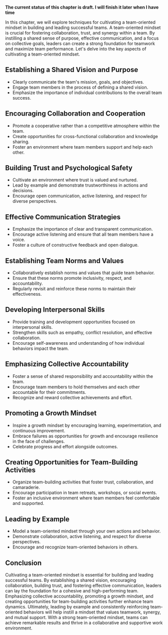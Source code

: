 **The current status of this chapter is draft. I will finish it later when I have time**

In this chapter, we will explore techniques for cultivating a team-oriented mindset in building and leading successful teams. A team-oriented mindset is crucial for fostering collaboration, trust, and synergy within a team. By instilling a shared sense of purpose, effective communication, and a focus on collective goals, leaders can create a strong foundation for teamwork and maximize team performance. Let's delve into the key aspects of cultivating a team-oriented mindset.

Establishing a Shared Vision and Purpose
----------------------------------------

* Clearly communicate the team's mission, goals, and objectives.
* Engage team members in the process of defining a shared vision.
* Emphasize the importance of individual contributions to the overall team success.

Encouraging Collaboration and Cooperation
-----------------------------------------

* Promote a cooperative rather than a competitive atmosphere within the team.
* Create opportunities for cross-functional collaboration and knowledge sharing.
* Foster an environment where team members support and help each other.

Building Trust and Psychological Safety
---------------------------------------

* Cultivate an environment where trust is valued and nurtured.
* Lead by example and demonstrate trustworthiness in actions and decisions.
* Encourage open communication, active listening, and respect for diverse perspectives.

Effective Communication Strategies
----------------------------------

* Emphasize the importance of clear and transparent communication.
* Encourage active listening and ensure that all team members have a voice.
* Foster a culture of constructive feedback and open dialogue.

Establishing Team Norms and Values
----------------------------------

* Collaboratively establish norms and values that guide team behavior.
* Ensure that these norms promote inclusivity, respect, and accountability.
* Regularly revisit and reinforce these norms to maintain their effectiveness.

Developing Interpersonal Skills
-------------------------------

* Provide training and development opportunities focused on interpersonal skills.
* Strengthen skills such as empathy, conflict resolution, and effective collaboration.
* Encourage self-awareness and understanding of how individual behaviors impact the team.

Emphasizing Collective Accountability
-------------------------------------

* Foster a sense of shared responsibility and accountability within the team.
* Encourage team members to hold themselves and each other accountable for their commitments.
* Recognize and reward collective achievements and effort.

Promoting a Growth Mindset
--------------------------

* Inspire a growth mindset by encouraging learning, experimentation, and continuous improvement.
* Embrace failures as opportunities for growth and encourage resilience in the face of challenges.
* Celebrate progress and effort alongside outcomes.

Creating Opportunities for Team-Building Activities
---------------------------------------------------

* Organize team-building activities that foster trust, collaboration, and camaraderie.
* Encourage participation in team retreats, workshops, or social events.
* Foster an inclusive environment where team members feel comfortable and supported.

Leading by Example
------------------

* Model a team-oriented mindset through your own actions and behavior.
* Demonstrate collaboration, active listening, and respect for diverse perspectives.
* Encourage and recognize team-oriented behaviors in others.

Conclusion
----------

Cultivating a team-oriented mindset is essential for building and leading successful teams. By establishing a shared vision, encouraging collaboration, building trust, and fostering effective communication, leaders can lay the foundation for a cohesive and high-performing team. Emphasizing collective accountability, promoting a growth mindset, and creating opportunities for team-building activities further enhance team dynamics. Ultimately, leading by example and consistently reinforcing team-oriented behaviors will help instill a mindset that values teamwork, synergy, and mutual support. With a strong team-oriented mindset, teams can achieve remarkable results and thrive in a collaborative and supportive work environment.
